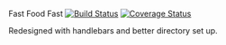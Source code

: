 Fast Food Fast   [![Build Status](https://travis-ci.org/dokenedgar/FFF-Handlebars.svg?branch=master)](https://travis-ci.org/dokenedgar/FFF-Handlebars)   [![Coverage Status](https://coveralls.io/repos/github/dokenedgar/FFF-Handlebars/badge.svg?branch=master)](https://coveralls.io/github/dokenedgar/FFF-Handlebars?branch=master)

Redesigned with handlebars and better directory set up.